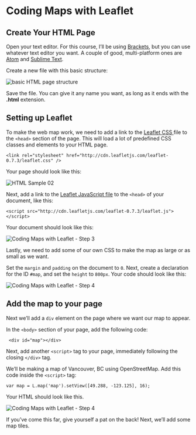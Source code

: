 # Coding Maps with Leaflet
## Create Your HTML Page
Open your text editor. For this course, I’ll be using [Brackets](http://brackets.io "Brackets Text Editor"), but you can use whatever text editor you want. A couple of good, multi-platform ones are [Atom](http://atom.io "Atom text editor") and [Sublime Text](http://sublimetext.com "Sublime Text"). 

Create a new file with this basic structure: 

![](HTML01.png "basic HTML page structure")

Save the file. You can give it any name you want, as long as it ends with the **.html** extension. 

## Setting up Leaflet
To make the web map work, we need to add a link to the [Leaflet CSS ](https://cdnjs.cloudflare.com/ajax/libs/leaflet/0.7.3/leaflet.css)file to the ```<head>``` section of the page. This will load a lot of predefined CSS classes and elements to your HTML page. 

````<link rel="stylesheet" href="http://cdn.leafletjs.com/leaflet-0.7.3/leaflet.css" />````

Your page should look like this: 

![](HTML02.png "HTML Sample 02")

Next, add a link to the [Leaflet JavaScript file](http://cdn.leafletjs.com/leaflet-0.7.3/leaflet.js "Leaflet JavaScript library") to the ```<head>``` of your document, like this: 

`<script src="http://cdn.leafletjs.com/leaflet-0.7.3/leaflet.js"></script>`

Your document should look like this: 

![](HTML03.png "Coding Maps with Leaflet - Step 3")

Lastly, we need to add some of our own CSS to make the map as large or as small as we want. 

Set the `margin` and `padding` on the document to ```0```. Next, create a declaration for the ID `#map`, and set the `height` to `800px`. Your code should look like this:

![](HTML04.png "Coding Maps with Leaflet - Step 4")

## Add the map to your page
Next we’ll add a `div` element on the page where we want our map to appear. 

In the `<body>` section of your page, add the following code: 

` <div id="map"></div>`

Next, add another `<script>` tag to your page, immediately following the closing `</div>` tag. 

We’ll be making a map of Vancouver, BC using OpenStreetMap. Add this code inside the `<script>` tag:

`var map = L.map('map').setView([49.288, -123.125], 16);`

Your HTML should look like this. 

![](HTML04-1.png "Coding Maps with Leaflet - Step 4")

If you’ve come this far, give yourself a pat on the back! Next, we’ll add some map tiles. 